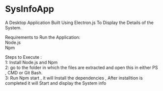 # SysInfoApp
A Desktop Application Built Using Electron.js To Display the Details of the System.
  
 Requirements to Run the Application:<br/>
  Node.js <br/>
  Npm


Steps to Execute : <br/>
 1: Install Node.js and Npm <br/> 
 2: go to the folder in which the files are extracted and open this in either PS , CMD or Git Bash. <br/>
 3: Run Npm start , it will Install the dependencies , After installtion is completed it will Start and display the System info <br/>
